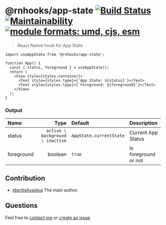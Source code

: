 # @rnhooks/app-state [![Build Status](https://travis-ci.com/react-native-hooks/app-state.svg?branch=master)](https://travis-ci.com/react-native-hooks/app-state) [![Maintainability](https://api.codeclimate.com/v1/badges/38b8a5ea908ee84db165/maintainability)](https://codeclimate.com/github/react-native-hooks/dimensions/maintainability) <a href="https://github.com/pritishvaidya/react-native-hooks/app-state/blob/master/README.md"><img src="https://img.shields.io/badge/module%20formats-umd%2C%20cjs%2C%20esm-green.svg" alt="module formats: umd, cjs, esm"></a>

> React Native hook for App State

```
import useAppState from '@rnhooks/app-state';

function App() {
  const { status, foreground } = useAppState();
  return (
    <View style={styles.container}>
      <Text style={styles.type}>{`App State: ${status}`}</Text>
      <Text style={styles.type}>{`Foreground: ${foreground}`}</Text>
    </View>
  );
}
```

### Output
| Name  | Type  | Default | Description |
| :------------ |---------------:| :---------------| :-----|
| status | `active \ background \ inactive` | `AppState.currentState` | Current App Status |
| foreground | boolean | `true` | Is foreground or not |

## Contribution
- [@pritishvaidya](mailto:pritishvaidya94@gmail.com) The main author.


## Questions

Feel free to [contact me](mailto:pritishvaidya94@gmail.com) or [create an issue](https://github.com/react-native-hooks/app-state/issues/new)
